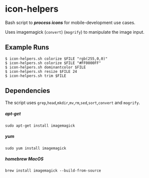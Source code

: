 # icon-helpers

Bash script to ***process icons*** for mobile-development use cases.

Uses imagemagick (`convert`) (`mogrify`) to manipulate the image input.
  
## Example Runs

```
$ icon-helpers.sh colorize $FILE "rgb(255,0,0)"
$ icon-helpers.sh colorize $FILE "#FF0000FF"
$ icon-helpers.sh dominantcolor $FILE
$ icon-helpers.sh resize $FILE 24
$ icon-helpers.sh trim $FILE
```
## Dependencies

The script uses `grep`,`head`,`mkdir`,`mv`,`rm`,`sed`,`sort`,`convert` and `mogrify`.

##### apt-get
```
sudo apt-get install imagemagick
```
##### yum
```
sudo yum install imagemagick
```
##### homebrew MacOS
```
brew install imagemagick --build-from-source
```